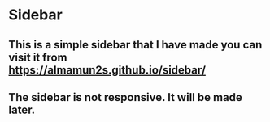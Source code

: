 # Sidebar
## This is a simple sidebar that I have made you can visit it from https://almamun2s.github.io/sidebar/
## The sidebar is not responsive. It will be made later.